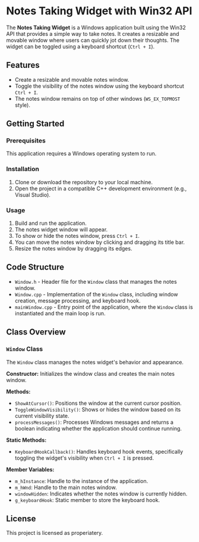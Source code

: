 # Notes Taking Widget with Win32 API

The **Notes Taking Widget** is a Windows application built using the Win32 API that provides a simple way to take notes. It creates a resizable and movable window where users can quickly jot down their thoughts. The widget can be toggled using a keyboard shortcut (`Ctrl + I`).

## Features

- Create a resizable and movable notes window.
- Toggle the visibility of the notes window using the keyboard shortcut `Ctrl + I`.
- The notes window remains on top of other windows (`WS_EX_TOPMOST` style).

## Getting Started

### Prerequisites

This application requires a Windows operating system to run.

### Installation

1. Clone or download the repository to your local machine.
2. Open the project in a compatible C++ development environment (e.g., Visual Studio).

### Usage

1. Build and run the application.
2. The notes widget window will appear.
3. To show or hide the notes window, press `Ctrl + I`.
4. You can move the notes window by clicking and dragging its title bar.
5. Resize the notes window by dragging its edges.

## Code Structure

- `Window.h` - Header file for the `Window` class that manages the notes window.
- `Window.cpp` - Implementation of the `Window` class, including window creation, message processing, and keyboard hook.
- `mainWindow.cpp` - Entry point of the application, where the `Window` class is instantiated and the main loop is run.

## Class Overview

### `Window` Class

The `Window` class manages the notes widget's behavior and appearance.

**Constructor:** Initializes the window class and creates the main notes window.

**Methods:**

- `ShowAtCursor()`: Positions the window at the current cursor position.
- `ToggleWindowVisibility()`: Shows or hides the window based on its current visibility state.
- `processMessages()`: Processes Windows messages and returns a boolean indicating whether the application should continue running.

**Static Methods:**

- `KeyboardHookCallback()`: Handles keyboard hook events, specifically toggling the widget's visibility when `Ctrl + I` is pressed.

**Member Variables:**

- `m_hInstance`: Handle to the instance of the application.
- `m_hWnd`: Handle to the main notes window.
- `windowHidden`: Indicates whether the notes window is currently hidden.
- `g_keyboardHook`: Static member to store the keyboard hook.

## License

This project is licensed as properiatery.